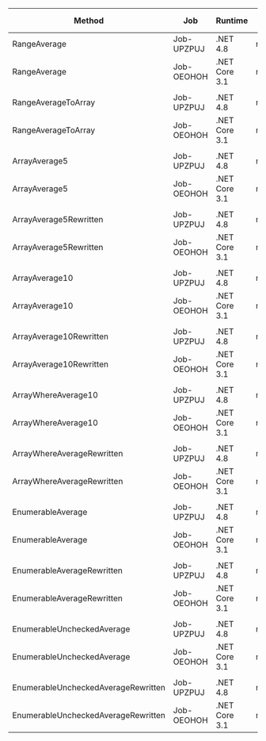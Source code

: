 |                              Method |        Job |       Runtime |    Toolchain |         Mean |      Error |     StdDev | Ratio | RatioSD |  Gen 0 | Gen 1 | Gen 2 | Allocated |
|------------------------------------ |----------- |-------------- |------------- |-------------:|-----------:|-----------:|------:|--------:|-------:|------:|------:|----------:|
|                        RangeAverage | Job-UPZPUJ |      .NET 4.8 |        net48 | 3,444.163 ns | 43.9174 ns | 38.9317 ns |  1.00 |    0.00 | 0.0114 |     - |     - |      48 B |
|                        RangeAverage | Job-OEOHOH | .NET Core 3.1 | netcoreapp31 | 2,705.639 ns | 53.1631 ns | 49.7288 ns |  0.78 |    0.02 | 0.0076 |     - |     - |      40 B |
|                                     |            |               |              |              |            |            |       |         |        |       |       |           |
|                 RangeAverageToArray | Job-UPZPUJ |      .NET 4.8 |        net48 |   697.593 ns | 10.9645 ns |  9.7198 ns |  1.00 |    0.00 |      - |     - |     - |         - |
|                 RangeAverageToArray | Job-OEOHOH | .NET Core 3.1 | netcoreapp31 |   696.843 ns |  6.1063 ns |  5.7119 ns |  1.00 |    0.02 |      - |     - |     - |         - |
|                                     |            |               |              |              |            |            |       |         |        |       |       |           |
|                       ArrayAverage5 | Job-UPZPUJ |      .NET 4.8 |        net48 |    85.099 ns |  1.6659 ns |  1.5583 ns |  1.00 |    0.00 | 0.0229 |     - |     - |      96 B |
|                       ArrayAverage5 | Job-OEOHOH | .NET Core 3.1 | netcoreapp31 |    88.025 ns |  1.5477 ns |  1.4477 ns |  1.03 |    0.03 | 0.0114 |     - |     - |      48 B |
|                                     |            |               |              |              |            |            |       |         |        |       |       |           |
|              ArrayAverage5Rewritten | Job-UPZPUJ |      .NET 4.8 |        net48 |     1.512 ns |  0.0542 ns |  0.0507 ns |  1.00 |    0.00 |      - |     - |     - |         - |
|              ArrayAverage5Rewritten | Job-OEOHOH | .NET Core 3.1 | netcoreapp31 |     1.520 ns |  0.0515 ns |  0.0457 ns |  1.01 |    0.05 |      - |     - |     - |         - |
|                                     |            |               |              |              |            |            |       |         |        |       |       |           |
|                      ArrayAverage10 | Job-UPZPUJ |      .NET 4.8 |        net48 |   147.238 ns |  2.7680 ns |  2.7185 ns |  1.00 |    0.00 | 0.0229 |     - |     - |      96 B |
|                      ArrayAverage10 | Job-OEOHOH | .NET Core 3.1 | netcoreapp31 |   137.201 ns |  2.6698 ns |  2.4974 ns |  0.93 |    0.02 | 0.0114 |     - |     - |      48 B |
|                                     |            |               |              |              |            |            |       |         |        |       |       |           |
|             ArrayAverage10Rewritten | Job-UPZPUJ |      .NET 4.8 |        net48 |     2.730 ns |  0.0707 ns |  0.0661 ns |  1.00 |    0.00 |      - |     - |     - |         - |
|             ArrayAverage10Rewritten | Job-OEOHOH | .NET Core 3.1 | netcoreapp31 |     2.643 ns |  0.0685 ns |  0.0641 ns |  0.97 |    0.04 |      - |     - |     - |         - |
|                                     |            |               |              |              |            |            |       |         |        |       |       |           |
|                 ArrayWhereAverage10 | Job-UPZPUJ |      .NET 4.8 |        net48 | 3,426.096 ns | 60.0293 ns | 56.1515 ns |  1.00 |    0.00 | 0.0114 |     - |     - |      48 B |
|                 ArrayWhereAverage10 | Job-OEOHOH | .NET Core 3.1 | netcoreapp31 | 3,264.495 ns | 58.0833 ns | 54.3311 ns |  0.95 |    0.03 | 0.0114 |     - |     - |      48 B |
|                                     |            |               |              |              |            |            |       |         |        |       |       |           |
|          ArrayWhereAverageRewritten | Job-UPZPUJ |      .NET 4.8 |        net48 |   625.351 ns | 10.5587 ns |  9.8766 ns |  1.00 |    0.00 |      - |     - |     - |         - |
|          ArrayWhereAverageRewritten | Job-OEOHOH | .NET Core 3.1 | netcoreapp31 |   613.840 ns | 10.6869 ns |  9.9965 ns |  0.98 |    0.02 |      - |     - |     - |         - |
|                                     |            |               |              |              |            |            |       |         |        |       |       |           |
|                   EnumerableAverage | Job-UPZPUJ |      .NET 4.8 |        net48 | 2,899.819 ns | 13.4505 ns | 11.2318 ns |  1.00 |    0.00 | 0.0076 |     - |     - |      32 B |
|                   EnumerableAverage | Job-OEOHOH | .NET Core 3.1 | netcoreapp31 | 2,957.524 ns | 50.9242 ns | 47.6345 ns |  1.02 |    0.02 | 0.0076 |     - |     - |      32 B |
|                                     |            |               |              |              |            |            |       |         |        |       |       |           |
|          EnumerableAverageRewritten | Job-UPZPUJ |      .NET 4.8 |        net48 | 3,296.014 ns | 58.8426 ns | 55.0414 ns |  1.00 |    0.00 | 0.0076 |     - |     - |      32 B |
|          EnumerableAverageRewritten | Job-OEOHOH | .NET Core 3.1 | netcoreapp31 | 2,783.142 ns | 45.4670 ns | 42.5299 ns |  0.84 |    0.02 | 0.0076 |     - |     - |      32 B |
|                                     |            |               |              |              |            |            |       |         |        |       |       |           |
|          EnumerableUncheckedAverage | Job-UPZPUJ |      .NET 4.8 |        net48 | 2,984.333 ns | 27.1291 ns | 25.3765 ns |  1.00 |    0.00 | 0.0076 |     - |     - |      32 B |
|          EnumerableUncheckedAverage | Job-OEOHOH | .NET Core 3.1 | netcoreapp31 | 2,975.151 ns | 42.6345 ns | 39.8804 ns |  1.00 |    0.02 | 0.0076 |     - |     - |      32 B |
|                                     |            |               |              |              |            |            |       |         |        |       |       |           |
| EnumerableUncheckedAverageRewritten | Job-UPZPUJ |      .NET 4.8 |        net48 | 2,785.091 ns | 47.1108 ns | 44.0675 ns |  1.00 |    0.00 | 0.0076 |     - |     - |      32 B |
| EnumerableUncheckedAverageRewritten | Job-OEOHOH | .NET Core 3.1 | netcoreapp31 | 2,775.684 ns | 50.7868 ns | 47.5060 ns |  1.00 |    0.03 | 0.0076 |     - |     - |      32 B |